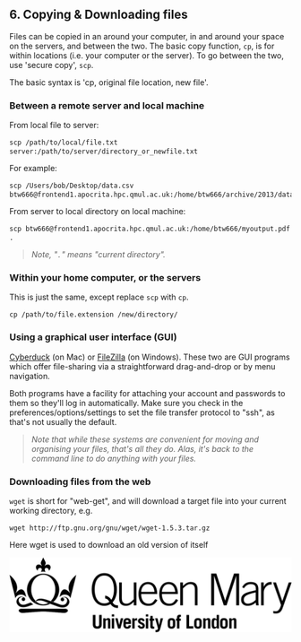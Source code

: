 ## 6. Copying & Downloading files 
Files can be copied in an around your computer, in and around your space on the servers, and between the two. The basic copy function, `cp`, is for within locations (i.e. your computer or the server). To go between the two, use 'secure copy', `scp`.

The basic syntax is 'cp, original file location, new file'.
### Between a remote server and local machine
From local file to server: 

```
scp /path/to/local/file.txt server:/path/to/server/directory_or_newfile.txt
```

For example:

```
scp /Users/bob/Desktop/data.csv btw666@frontend1.apocrita.hpc.qmul.ac.uk:/home/btw666/archive/2013/data.csv
```

From server to local directory on local machine:

```
scp btw666@frontend1.apocrita.hpc.qmul.ac.uk:/home/btw666/myoutput.pdf .
```

>*Note, "`.`" means "current directory".*

### Within your home computer, or the servers
This is just the same, except replace `scp` with `cp`.
    
```
cp /path/to/file.extension /new/directory/
```

### Using a graphical user interface (GUI)
[Cyberduck](http://cyberduck.ch) (on Mac) or [FileZilla](http://filezilla-project.org) (on Windows).
These two are GUI programs which offer file-sharing via a straightforward drag-and-drop or by menu navigation. 

Both programs have a facility for attaching your account and passwords to them so they'll log in automatically. Make sure you check in the preferences/options/settings to set the file transfer protocol to "ssh", as that's not usually the default.

>*Note that while these systems are convenient for moving and organising your files, that's all they do. Alas, it's back to the command line to do anything with your files.*


### Downloading files from the web
`wget` is short for "web-get", and will download a target file into your current working directory, e.g. 
    
```
wget http://ftp.gnu.org/gnu/wget/wget-1.5.3.tar.gz
```

Here wget is used to download an old version of itself

![QMUL logo](./img/qmul_logo.png)